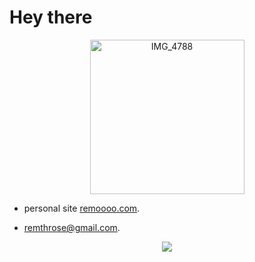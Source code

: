 # Hey there


<p align="center">
  <img title="" src="https://github.com/Remyuu/Remyuu/assets/64857501/0653fb73-ae2f-4e8c-b6cf-16eed7c451fc" alt="IMG_4788" data-align="center" width="247">
</p>

- personal site [remoooo.com](https://remoooo.com). 

-  [remthrose@gmail.com](mailto:remthrose@gmail.com). 

<p align="center">
  <img alig src="https://github-profile-trophy.vercel.app/?username=Remyuu&column=5&theme=onedark" />
</p>


